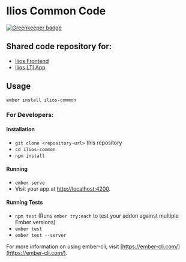 # Ilios Common Code

[![Greenkeeper badge](https://badges.greenkeeper.io/ilios/common.svg)](https://greenkeeper.io/)

## Shared code repository for:

- [Ilios Frontend](https://github.com/ilios/common)
- [Ilios LTI App](https://github.com/ilios/lti-app)


## Usage

`ember install ilios-common`



### For Developers:

#### Installation

* `git clone <repository-url>` this repository
* `cd ilios-common`
* `npm install`

#### Running

* `ember serve`
* Visit your app at [http://localhost:4200](http://localhost:4200).

#### Running Tests

* `npm test` (Runs `ember try:each` to test your addon against multiple Ember versions)
* `ember test`
* `ember test --server`

For more information on using ember-cli, visit [https://ember-cli.com/](https://ember-cli.com/).
